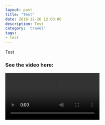 ```yaml
---
layout: post
title: "Test"
date: 2018-12-26 12:00:00
description: Test
category: 'travel'
tags:
- test
---
```


Test

### See the video here:

<video src="https://www.flickr.com/photos/162779846@N06/46398743412/play/hd/18e6c96149/" type="video/mp4" id="player" controls data-plyr-config='{ "title": "Mt Kosi-test-ko", "controls": ["play-large", "play", "progress", "current-time", "fullscreen"]}'></video>

